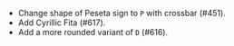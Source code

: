  * Change shape of Peseta sign to `P` with crossbar (#451).
 * Add Cyrillic Fita (#617).
 * Add a more rounded variant of `D` (#616).